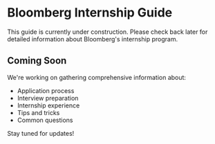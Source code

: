 # Bloomberg Internship Guide

This guide is currently under construction. Please check back later for detailed information about Bloomberg's internship program.

## Coming Soon

We're working on gathering comprehensive information about:
- Application process
- Interview preparation
- Internship experience
- Tips and tricks
- Common questions

Stay tuned for updates!